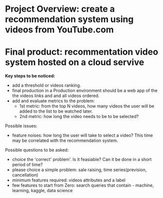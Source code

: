 # Project Overview: create a recommendation system using videos from YouTube.com
# Final product: recommentation video system hosted on a cloud servive 

**Key steps to be noticed:**
 - add a threshold or videos ranking.
 - final production in a Production environment should be a web app of the the videos links and  and all videos ordered.
 - add and evaluate metrics to the problem:
   - 1st metric: from the top N videos, how many videos the user will be added to the list to be watched later.
   - 2nd metric: how long the video needs to be to be selected?

Possible issues:
 - feature noises: how long the user will take to select a video?
   This time may be correlated with the recommendation system.


Possible questions to be asked:
- choice the 'correct' problem'. Is it feasiable? Can it be done in a short period of time?
- please choice a simple problem: sale raising, time series(prevision, cancellation)
- minimum features required: videos attributes and a label
- few features to start from Zero: search queries that contain - machine, learning, kaggle, data science
